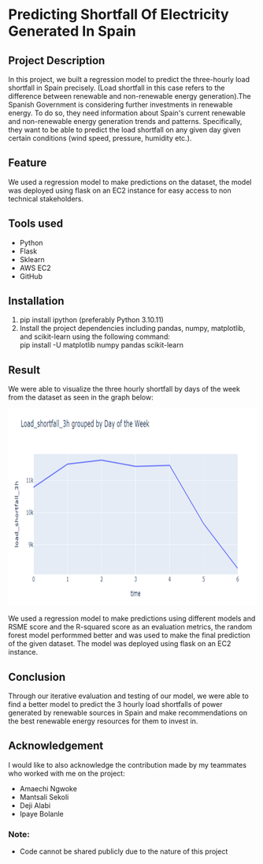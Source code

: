 # Predicting Shortfall Of Electricity Generated In Spain 

## Project Description

In this project, we built a regression model to predict the three-hourly load shortfall in Spain precisely. (Load shortfall in this case refers to the difference between renewable and non-renewable energy generation).The Spanish Government is considering further investments in renewable energy. To do so, they need information about Spain's current renewable and non-renewable energy generation trends and patterns. Specifically, they want to be able to predict the load shortfall on any given day given certain conditions (wind speed, pressure, humidity etc.).

## Feature

We used a regression model to make predictions on the dataset, the model was deployed using flask on an EC2 instance for easy access to non technical stakeholders.

## Tools used

* Python
* Flask
* Sklearn
* AWS EC2
* GitHub


## Installation

1. pip install ipython (preferably Python 3.10.11)
2. Install the project dependencies including pandas, numpy, matplotlib, and scikit-learn using the following command: <br> 
pip install -U matplotlib numpy pandas scikit-learn <br> 

## Result 

We were able to visualize the three hourly shortfall by days of the week from the dataset as seen in the graph below: 

<p align = 'center'>
<img width="700" height="400" src = 'https://github.com/obinnameso/electricity-shortfall-prediction/blob/main/imgs/shortfall_by_day.png?raw=true'>
</p>

We used a regression model to make predictions using different models and RSME score and the R-squared score as an evaluation metrics, the random forest model performmed better and was used to make the final prediction of the given dataset. The model was deployed using flask on an EC2 instance. <br> 


## Conclusion

Through our iterative evaluation and testing of our model, we were able to find a better model to predict the 3 hourly load shortfalls of power generated by renewable sources in Spain and make recommendations on the best renewable energy resources for them to invest in. <br>

## Acknowledgement
I would like to also acknowledge the contribution made by my teammates who worked with me on the project:

* Amaechi Ngwoke
* Mantsali Sekoli
* Deji Alabi
* Ipaye Bolanle <br> 

### Note:
* Code cannot be shared publicly due to the nature of this project
